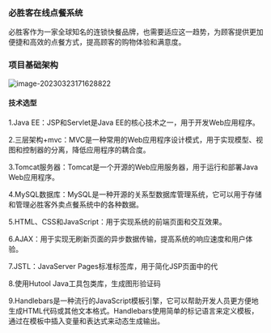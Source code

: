 ### 必胜客在线点餐系统

必胜客作为一家全球知名的连锁快餐品牌，也需要适应这一趋势，为顾客提供更加便捷和高效的点餐方式，提高顾客的购物体验和满意度。

### 项目基础架构

![image-20230323171628822](C:\Users\scmie\AppData\Roaming\Typora\typora-user-images\image-20230323171628822.png)

#### 技术选型

1.Java EE：JSP和Servlet是Java EE的核心技术之一，用于开发Web应用程序。

2.三层架构+mvc：MVC是一种常用的Web应用程序设计模式，用于实现模型、视图和控制器的分离，降低应用程序的耦合度。

3.Tomcat服务器：Tomcat是一个开源的Web应用服务器，用于运行和部署Java Web应用程序。

4.MySQL数据库：MySQL是一种开源的关系型数据库管理系统，它可以用于存储和管理必胜客外卖点餐系统中的各种数据。

5.HTML、CSS和JavaScript：用于实现系统的前端页面和交互效果。

6.AJAX：用于实现无刷新页面的异步数据传输，提高系统的响应速度和用户体验。

7.JSTL：JavaServer Pages标准标签库，用于简化JSP页面中的代

8.使用Hutool Java工具包类库，生成图形验证码

9.Handlebars是一种流行的JavaScript模板引擎，它可以帮助开发人员更方便地生成HTML代码或其他文本格式。Handlebars使用简单的标记语言来定义模板，通过在模板中插入变量和表达式来动态生成输出。

#### 
